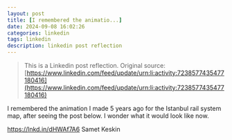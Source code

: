 ```yaml
---
layout: post
title: [I remembered the animatio...]
date: 2024-09-08 16:02:26
categories: linkedin
tags: linkedin
description: linkedin post reflection
---
```


> This is a Linkedin post reflection. Original source: [https://www.linkedin.com/feed/update/urn:li:activity:7238577435477180416](https://www.linkedin.com/feed/update/urn:li:activity:7238577435477180416)

I remembered the animation I made 5 years ago for the Istanbul rail system map, after seeing the post below. I wonder what it would look like now.

https://lnkd.in/dHWAf7A6 Samet Keskin

<div class="row mt-3">

</div>
